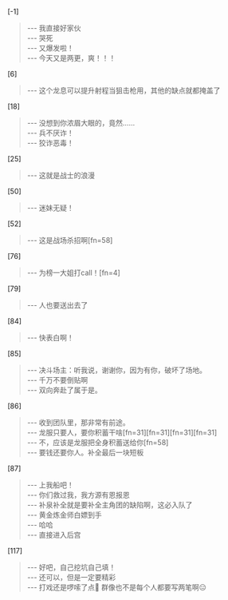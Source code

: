 
[-1] 
>--- 我直接好家伙<br>
>--- 哭死<br>
>--- 又爆发啦！<br>
>--- 今天又是两更，爽！！！<br>

[6] 
>--- 这个龙息可以提升射程当狙击枪用，其他的缺点就都掩盖了<br>

[18] 
>--- 没想到你浓眉大眼的，竟然……<br>
>--- 兵不厌诈！<br>
>--- 狡诈恶毒！<br>

[25] 
>--- 这就是战士的浪漫<br>

[50] 
>--- 迷妹无疑！<br>

[52] 
>--- 这是战场杀招啊[fn=58]<br>

[76] 
>--- 为榜一大姐打call！[fn=4]<br>

[79] 
>--- 人也要送出去了<br>

[84] 
>--- 快表白啊！<br>

[85] 
>--- 决斗场主：听我说，谢谢你，因为有你，破坏了场地。<br>
>--- 千万不要倒贴啊<br>
>--- 双向奔赴了属于是。<br>

[86] 
>--- 收到团队里，那非常有前途。<br>
>--- 龙服只要人，要你积蓄干啥[fn=31][fn=31][fn=31][fn=31]<br>
>--- 不，应该是龙服把全身积蓄送给你[fn=58]<br>
>--- 要钱还要你人。补全最后一块短板<br>

[87] 
>--- 上我船吧！<br>
>--- 你们救过我，我方源有恩报恩<br>
>--- 补泉补全就是要补全主角团的缺陷啊，这必入队了<br>
>--- 黄金炼金师白嫖到手<br>
>--- 哈哈<br>
>--- 直接进入后宫<br>

[117] 
>--- 好吧，自己挖坑自己填！<br>
>--- 还可以，但是一定要精彩<br>
>--- 打戏还是啰嗦了点🙁
群像也不是每个人都要写两笔啊😑<br>
